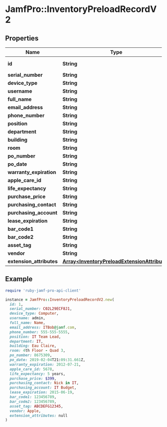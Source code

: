 # JamfPro::InventoryPreloadRecordV2

## Properties

| Name | Type | Description | Notes |
| ---- | ---- | ----------- | ----- |
| **id** | **String** |  | [optional][readonly] |
| **serial_number** | **String** |  |  |
| **device_type** | **String** |  |  |
| **username** | **String** |  | [optional] |
| **full_name** | **String** |  | [optional] |
| **email_address** | **String** |  | [optional] |
| **phone_number** | **String** |  | [optional] |
| **position** | **String** |  | [optional] |
| **department** | **String** |  | [optional] |
| **building** | **String** |  | [optional] |
| **room** | **String** |  | [optional] |
| **po_number** | **String** |  | [optional] |
| **po_date** | **String** |  | [optional] |
| **warranty_expiration** | **String** |  | [optional] |
| **apple_care_id** | **String** |  | [optional] |
| **life_expectancy** | **String** |  | [optional] |
| **purchase_price** | **String** |  | [optional] |
| **purchasing_contact** | **String** |  | [optional] |
| **purchasing_account** | **String** |  | [optional] |
| **lease_expiration** | **String** |  | [optional] |
| **bar_code1** | **String** |  | [optional] |
| **bar_code2** | **String** |  | [optional] |
| **asset_tag** | **String** |  | [optional] |
| **vendor** | **String** |  | [optional] |
| **extension_attributes** | [**Array&lt;InventoryPreloadExtensionAttribute&gt;**](InventoryPreloadExtensionAttribute.md) |  | [optional] |

## Example

```ruby
require 'ruby-jamf-pro-api-client'

instance = JamfPro::InventoryPreloadRecordV2.new(
  id: 1,
  serial_number: C02L29ECF8J1,
  device_type: Computer,
  username: admin,
  full_name: Name,
  email_address: ITBob@jamf.com,
  phone_number: 555-555-5555,
  position: IT Team Lead,
  department: IT,
  building: Eau Claire,
  room: 4th Floor - Quad 3,
  po_number: 8675309,
  po_date: 2019-02-04T21:09:31.661Z,
  warranty_expiration: 2012-07-21,
  apple_care_id: 5678,
  life_expectancy: 5 years,
  purchase_price: $399,
  purchasing_contact: Nick in IT,
  purchasing_account: IT Budget,
  lease_expiration: 2015-06-19,
  bar_code1: 123456789,
  bar_code2: 123456789,
  asset_tag: ABCDEFG12345,
  vendor: Apple,
  extension_attributes: null
)
```

